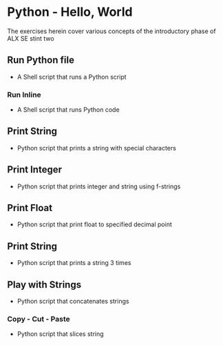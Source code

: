# Python - Hello, World

The exercises herein cover various concepts of the introductory phase of ALX SE stint two

## Run Python file

* A Shell script that runs a Python script

### Run Inline

* A Shell script that runs Python code

## Print String

* Python script that prints a string with special characters

## Print Integer

* Python script that prints integer and string using f-strings

## Print Float

* Python script that print float to specified decimal point

## Print String

* Python script that prints a string 3 times

## Play with Strings

* Python script that concatenates strings

### Copy - Cut - Paste

* Python script that slices string
